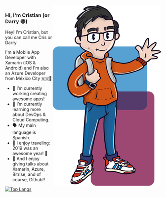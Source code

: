 <img align="right" src="https://github.com/DarryStonem/DarryStonem/blob/master/Stonem.png" alt="Cristian González illustration" width=350px height=586px/>

### Hi, I'm Cristian (or Darry 😅)

Hey! I'm Cristian, but you can call me Cris or Darry

I'm a Mobile App Developer with Xamarin (iOS & Android) and I'm also an Azure Developer from México City 🇲🇽🌮

- 🔭 I’m currently working creating awesome apps!
- 🌱 I’m currently learning more about DevOps & Cloud Computing.
- 🗣 My main language is Spanish.
- 🛂 I enjoy traveling: 2019 was an awesome year! 🛫
- 😬 And I enjoy giving talks about Xamarin, Azure, Bitrise, and of course, Github!!

[![Top Langs](https://github-readme-stats.vercel.app/api/top-langs/?username=DarryStonem&layout=compact&theme=react)](https://github.com/anuraghazra/github-readme-stats)
